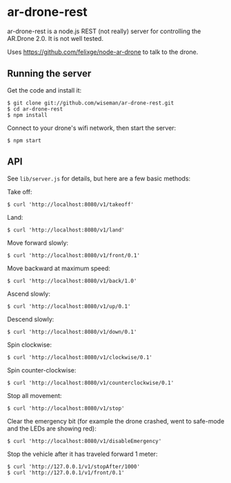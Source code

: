 ar-drone-rest
=============

ar-drone-rest is a node.js REST (not really) server for controlling
the AR.Drone 2.0.  It is not well tested.

Uses https://github.com/felixge/node-ar-drone to talk to the drone.


Running the server
-------------------

Get the code and install it:

```
$ git clone git://github.com/wiseman/ar-drone-rest.git
$ cd ar-drone-rest
$ npm install
```

Connect to your drone's wifi network, then start the server:

```
$ npm start
```


API
---

See `lib/server.js` for details, but here are a few basic methods:

Take off:

```
$ curl 'http://localhost:8080/v1/takeoff'
```

Land:

```
$ curl 'http://localhost:8080/v1/land'
```

Move forward slowly:

```
$ curl 'http://localhost:8080/v1/front/0.1'
```

Move backward at maximum speed:

```
$ curl 'http://localhost:8080/v1/back/1.0'
```

Ascend slowly:

```
$ curl 'http://localhost:8080/v1/up/0.1'
```

Descend slowly:

```
$ curl 'http://localhost:8080/v1/down/0.1'
```

Spin clockwise:

```
$ curl 'http://localhost:8080/v1/clockwise/0.1'
```

Spin counter-clockwise:

```
$ curl 'http://localhost:8080/v1/counterclockwise/0.1'
```

Stop all movement:

```
$ curl 'http://localhost:8080/v1/stop'
```

Clear the emergency bit (for example the drone crashed, went to
safe-mode and the LEDs are showing red):

```
$ curl 'http://localhost:8080/v1/disableEmergency'
```

Stop the vehicle after it has traveled forward 1 meter:

```
$ curl 'http://127.0.0.1/v1/stopAfter/1000'
$ curl 'http://127.0.0.1/v1/front/0.1'
```

